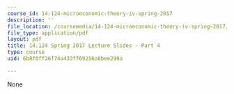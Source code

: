 ```yaml
---
course_id: 14-124-microeconomic-theory-iv-spring-2017
description: ''
file_location: /coursemedia/14-124-microeconomic-theory-iv-spring-2017/6b8f0ff26f74a433ff69256a8bee299a_MIT14_124S17_Slide4.pdf
file_type: application/pdf
layout: pdf
title: 14.124 Spring 2017 Lecture Slides - Part 4
type: course
uid: 6b8f0ff26f74a433ff69256a8bee299a

---
```

None